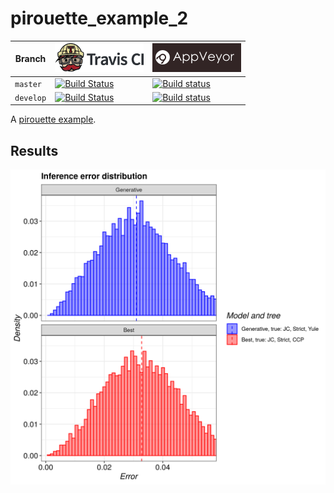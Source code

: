 # pirouette_example_2

Branch   |[![Travis CI logo](pics/TravisCI.png)](https://travis-ci.org)                                                                                               |[![AppVeyor logo](pics/AppVeyor.png)](https://appveyor.com)                                                                                               
---------|------------------------------------------------------------------------------------------------------------------------------------------------------------|--------------------------------------------------------------------------------------------------------------------------------------------------------------------------------------------
`master` |[![Build Status](https://travis-ci.org/richelbilderbeek/pirouette_example_2.svg?branch=master)](https://travis-ci.org/richelbilderbeek/pirouette_example_2) |[![Build status](https://ci.appveyor.com/api/projects/status/gramursxxqwnvi80/branch/master?svg=true)](https://ci.appveyor.com/project/richelbilderbeek/pirouette-example-2/branch/master)
`develop`|[![Build Status](https://travis-ci.org/richelbilderbeek/pirouette_example_2.svg?branch=develop)](https://travis-ci.org/richelbilderbeek/pirouette_example_2)|[![Build status](https://ci.appveyor.com/api/projects/status/gramursxxqwnvi80/branch/develop?svg=true)](https://ci.appveyor.com/project/richelbilderbeek/pirouette-example-2/branch/develop)

A [pirouette example](https://github.com/richelbilderbeek/pirouette_examples).

## Results

![](example_2_314/errors.png)
